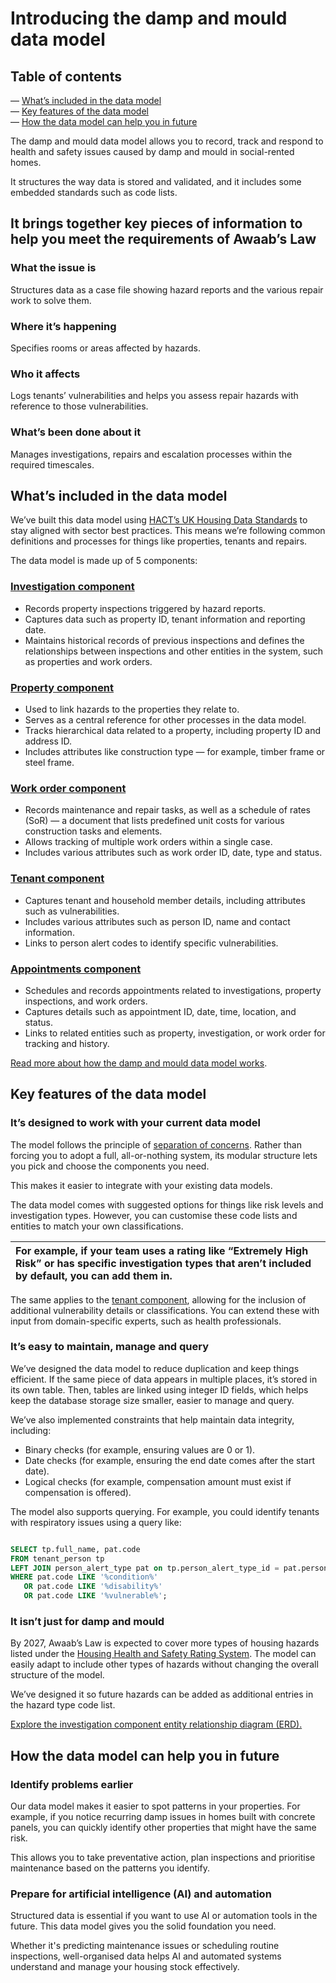 # Introducing the damp and mould data model

## Table of contents

— [What’s included in the data model](#whats-included-in-the-data-model)  
— [Key features of the data model](#key-features-of-the-data-model)   
— [How the data model can help you in future](#how-the-data-model-can-help-you-in-future)

The damp and mould data model allows you to record, track and respond to health and safety issues caused by damp and mould in social-rented homes.

It structures the way data is stored and validated, and it includes some embedded standards such as code lists.

## It brings together key pieces of information to help you meet the requirements of Awaab’s Law

### What the issue is 

Structures data as a case file showing hazard reports and the various repair work to solve them.

### Where it’s happening

Specifies rooms or areas affected by hazards.

### Who it affects

Logs tenants’ vulnerabilities and helps you assess repair hazards with reference to those vulnerabilities.

### What’s been done about it

Manages investigations, repairs and escalation processes within the required timescales.

## What’s included in the data model

We’ve built this data model using [HACT’s UK Housing Data Standards](https://hact.org.uk/) to stay aligned with sector best practices. This means we’re following common definitions and processes for things like properties, tenants and repairs.

The data model is made up of 5 components:

### [Investigation component](https://github.com/data-futurists/damp-and-mould-standards-concept/blob/main/Data%20Definition%20Language%20(DDL)/investigation_component.sql)

* Records property inspections triggered by hazard reports.   
* Captures data such as property ID, tenant information and reporting date.  
* Maintains historical records of previous inspections and defines the relationships between inspections and other entities in the system, such as properties and work orders.

### [Property component](https://github.com/data-futurists/damp-and-mould-standards-concept/blob/main/data%20definition%20language%20(DDL)/property_component.sql)

* Used to link hazards to the properties they relate to.  
* Serves as a central reference for other processes in the data model.  
* Tracks hierarchical data related to a property, including property ID and address ID.  
* Includes attributes like construction type — for example, timber frame or steel frame.

### [Work order component](https://github.com/data-futurists/damp-and-mould-standards-concept/blob/main/data%20definition%20language%20(DDL)/work_order_component.sql)

* Records maintenance and repair tasks, as well as a schedule of rates (SoR) — a document that lists predefined unit costs for various construction tasks and elements.  
* Allows tracking of multiple work orders within a single case.  
* Includes various attributes such as work order ID, date, type and status.

### [Tenant component](https://github.com/data-futurists/damp-and-mould-standards-concept/blob/main/Data%20Definition%20Language%20(DDL)/property_component.sql)

* Captures tenant and household member details, including attributes such as vulnerabilities.  
* Includes various attributes such as person ID, name and contact information.  
* Links to person alert codes to identify specific vulnerabilities.

### [Appointments component](https://github.com/data-futurists/damp-and-mould-standards-concept/blob/main/Data%20Definition%20Language%20(DDL)/appointments_component.sql)

* Schedules and records appointments related to investigations, property inspections, and work orders. 
* Captures details such as appointment ID, date, time, location, and status.  
* Links to related entities such as property, investigation, or work order for tracking and history.

[Read more about how the damp and mould data model works](https://github.com/data-futurists/damp-and-mould-standards-concept/blob/main/guidance/How%20the%20Awaab's%20Law%20data%20model%20works.md).

## Key features of the data model

### It’s designed to work with your current data model

The model follows the principle of [separation of concerns](https://en.wikipedia.org/wiki/Separation_of_concerns). Rather than forcing you to adopt a full, all-or-nothing system, its modular structure lets you pick and choose the components you need.

This makes it easier to integrate with your existing data models.

The data model comes with suggested options for things like risk levels and investigation types. However, you can customise these code lists and entities to match your own classifications.

| For example, if your team uses a rating like “Extremely High Risk” or has specific investigation types that aren’t included by default, you can add them in. |
| :---- |

The same applies to the [tenant component](https://github.com/data-futurists/damp-and-mould-standards-concept/blob/main/data%20definition%20language/tenant_component.sql), allowing for the inclusion of additional vulnerability details or classifications. You can extend these with input from domain-specific experts, such as health professionals.

### It’s easy to maintain, manage and query

We’ve designed the data model to reduce duplication and keep things efficient. If the same piece of data appears in multiple places, it’s stored in its own table. Then, tables are linked using integer ID fields, which helps keep the database storage size smaller, easier to manage and query.

We’ve also implemented constraints that help maintain data integrity, including:

* Binary checks (for example, ensuring values are 0 or 1).  
* Date checks (for example, ensuring the end date comes after the start date).  
* Logical checks (for example, compensation amount must exist if compensation is offered).

The model also supports querying. For example, you could identify tenants with respiratory issues using a query like:

```sql

SELECT tp.full_name, pat.code
FROM tenant_person tp
LEFT JOIN person_alert_type pat on tp.person_alert_type_id = pat.person_alert_type_id
WHERE pat.code LIKE '%condition%' 
   OR pat.code LIKE '%disability%'
   OR pat.code LIKE '%vulnerable%';
```

### It isn’t just for damp and mould

By 2027, Awaab’s Law is expected to cover more types of housing hazards listed under the [Housing Health and Safety Rating System](https://www.staffordbc.gov.uk/housing-health-and-safety-rating-system-the-29-hazards). The model can easily adapt to include other types of hazards without changing the overall structure of the model.

We’ve designed it so future hazards can be added as additional entries in the hazard type code list.

[Explore the investigation component entity relationship diagram (ERD).](https://github.com/data-futurists/damp-and-mould-standards-concept/blob/main/entity-relationship%20diagrams/investigation_component.svg)

## How the data model can help you in future

### Identify problems earlier

Our data model makes it easier to spot patterns in your properties. For example, if you notice recurring damp issues in homes built with concrete panels, you can quickly identify other properties that might have the same risk.

This allows you to take preventative action, plan inspections and prioritise maintenance based on the patterns you identify.

### Prepare for artificial intelligence (AI) and automation

Structured data is essential if you want to use AI or automation tools in the future. This data model gives you the solid foundation you need.

Whether it's predicting maintenance issues or scheduling routine inspections, well-organised data helps AI and automated systems understand and manage your housing stock effectively.


